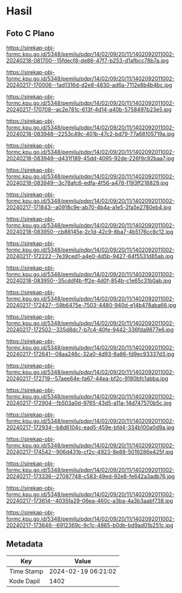 # Hasil

## Foto C Plano

https://sirekap-obj-formc.kpu.go.id/5348/pemilu/pdpr/14/02/09/20/11/1402092011002-20240218-081700--15fdecf8-de86-47f7-b253-d1afbcc78b7a.jpg

https://sirekap-obj-formc.kpu.go.id/5348/pemilu/pdpr/14/02/09/20/11/1402092011002-20240217-170006--1ad1316d-d2e8-4830-ad6a-7112e8b4b4bc.jpg

https://sirekap-obj-formc.kpu.go.id/5348/pemilu/pdpr/14/02/09/20/11/1402092011002-20240217-170708--ac2e781c-613f-4d14-a40b-5758497b23e5.jpg

https://sirekap-obj-formc.kpu.go.id/5348/pemilu/pdpr/14/02/09/20/11/1402092011002-20240218-083948--2253c49c-401b-47c2-bd79-77a68105719a.jpg

https://sirekap-obj-formc.kpu.go.id/5348/pemilu/pdpr/14/02/09/20/11/1402092011002-20240218-083949--d431f189-45dd-4095-92de-226f9c92baa7.jpg

https://sirekap-obj-formc.kpu.go.id/5348/pemilu/pdpr/14/02/09/20/11/1402092011002-20240218-083949--3c78afc6-edfa-4f56-a478-f193ff218829.jpg

https://sirekap-obj-formc.kpu.go.id/5348/pemilu/pdpr/14/02/09/20/11/1402092011002-20240217-171843--a0918c9e-ab70-4b4a-a1e5-2fa5e2780eb4.jpg

https://sirekap-obj-formc.kpu.go.id/5348/pemilu/pdpr/14/02/09/20/11/1402092011002-20240218-083950--cb88145e-2c1d-42c9-8ba7-4b5176cc8c12.jpg

https://sirekap-obj-formc.kpu.go.id/5348/pemilu/pdpr/14/02/09/20/11/1402092011002-20240217-172222--7e39ced1-a4e0-4d5b-9427-64f5531d85ab.jpg

https://sirekap-obj-formc.kpu.go.id/5348/pemilu/pdpr/14/02/09/20/11/1402092011002-20240218-083950--35cddf4b-ff2e-4d0f-854b-c1e65c31b0ab.jpg

https://sirekap-obj-formc.kpu.go.id/5348/pemilu/pdpr/14/02/09/20/11/1402092011002-20240217-172427--59b6475e-7503-4480-940d-e14b478aba66.jpg

https://sirekap-obj-formc.kpu.go.id/5348/pemilu/pdpr/14/02/09/20/11/1402092011002-20240217-172502--335d8dc7-b7c4-40fe-9442-336fda9877e6.jpg

https://sirekap-obj-formc.kpu.go.id/5348/pemilu/pdpr/14/02/09/20/11/1402092011002-20240217-172641--08aa246c-32a0-4d93-8a86-fd9ec93337d3.jpg

https://sirekap-obj-formc.kpu.go.id/5348/pemilu/pdpr/14/02/09/20/11/1402092011002-20240217-172719--57aee64e-fa67-44ea-bf2c-9180bfc1abba.jpg

https://sirekap-obj-formc.kpu.go.id/5348/pemilu/pdpr/14/02/09/20/11/1402092011002-20240217-172904--fb503a0d-9765-43d5-a11a-14d747570b5c.jpg

https://sirekap-obj-formc.kpu.go.id/5348/pemilu/pdpr/14/02/09/20/11/1402092011002-20240217-172934--b8d6104c-ead5-459e-bfd4-334b100a0d9a.jpg

https://sirekap-obj-formc.kpu.go.id/5348/pemilu/pdpr/14/02/09/20/11/1402092011002-20240217-174542--906d431b-cf2c-4923-8e88-5019286e425f.jpg

https://sirekap-obj-formc.kpu.go.id/5348/pemilu/pdpr/14/02/09/20/11/1402092011002-20240217-173336--27087748-c583-49ed-92e8-fe642a3adb76.jpg

https://sirekap-obj-formc.kpu.go.id/5348/pemilu/pdpr/14/02/09/20/11/1402092011002-20240217-173614--4035fa29-06ea-460c-a3ba-4a3b3aabf738.jpg

https://sirekap-obj-formc.kpu.go.id/5348/pemilu/pdpr/14/02/09/20/11/1402092011002-20240217-173646--6912369c-9c1c-4865-b0db-bd9ad01b251c.jpg


## Metadata

| Key        | Value               |
| ---------- | ------------------- |
| Time Stamp | 2024-02-19 06:21:02 |
| Kode Dapil | 1402                |



